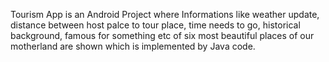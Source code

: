 Tourism App is an Android Project where Informations like weather update, distance between host palce to tour place, time needs to go, historical background, famous for something etc of six most beautiful places of our motherland are shown which is implemented by Java code.